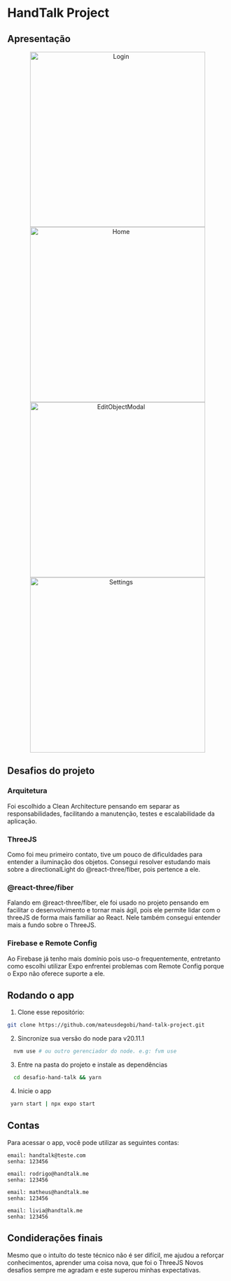 # HandTalk Project

## Apresentação

<div align="center">
    <img
    width="400"
    src="https://github.com/mateusdegobi/hand-talk-project/blob/develop/assets/github/ios1.jpeg?raw=true" 
    alt="Login" />
    <img
    width="400"
    src="https://github.com/mateusdegobi/hand-talk-project/blob/develop/assets/github/ios2.jpeg?raw=true" 
    alt="Home" />
    <img
    width="400"
    src="https://github.com/mateusdegobi/hand-talk-project/blob/develop/assets/github/ios3.jpeg?raw=true" 
    alt="EditObjectModal" />
    <img
    width="400"
    src="https://github.com/mateusdegobi/hand-talk-project/blob/develop/assets/github/ios4.jpeg?raw=true" 
    alt="Settings" />
  
</div>

## Desafios do projeto

### Arquitetura

Foi escolhido a Clean Architecture pensando em separar as responsabilidades, facilitando a manutenção, testes e escalabilidade da aplicação.

### ThreeJS

Como foi meu primeiro contato, tive um pouco de dificuldades para entender a iluminação dos objetos.
Consegui resolver estudando mais sobre a directionalLight do @react-three/fiber, pois pertence a ele.

### @react-three/fiber

Falando em @react-three/fiber, ele foi usado no projeto pensando em facilitar o desenvolvimento e tornar mais ágil, pois ele permite lidar com o threeJS de forma mais familiar ao React.
Nele também consegui entender mais a fundo sobre o ThreeJS.

### Firebase e Remote Config

Ao Firebase já tenho mais domínio pois uso-o frequentemente, entretanto como escolhi utilizar Expo enfrentei problemas com Remote Config porque o Expo não oferece suporte a ele.

## Rodando o app

1. Clone esse repositório:

```bash
git clone https://github.com/mateusdegobi/hand-talk-project.git
```

2. Sincronize sua versão do node para v20.11.1

```bash
  nvm use # ou outro gerenciador do node. e.g: fvm use
```

3. Entre na pasta do projeto e instale as dependências

```bash
  cd desafio-hand-talk && yarn
```

4. Inicie o app

```bash
 yarn start | npx expo start
```

## Contas

Para acessar o app, você pode utilizar as seguintes contas:

```
email: handtalk@teste.com
senha: 123456

email: rodrigo@handtalk.me
senha: 123456

email: matheus@handtalk.me
senha: 123456

email: livia@handtalk.me
senha: 123456
```

## Condiderações finais

Mesmo que o intuíto do teste técnico não é ser difícil, me ajudou a reforçar conhecimentos, aprender uma coisa nova, que foi o ThreeJS
Novos desafios sempre me agradam e este superou minhas expectativas.
